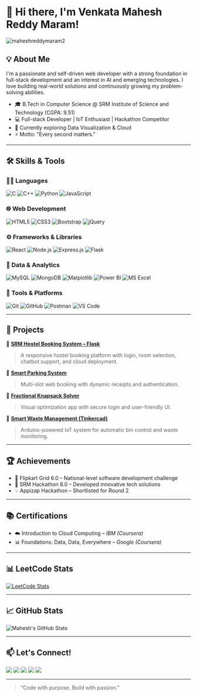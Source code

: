 # 👋 Hi there, I'm Venkata Mahesh Reddy Maram!

<p align="left">
  <img src="https://komarev.com/ghpvc/?username=maheshreddymaram2&label=Profile%20views&color=0e75b6&style=flat" alt="maheshreddymaram2" />
</p>

## 💡 About Me

I'm a passionate and self-driven web developer with a strong foundation in full-stack development and an interest in AI and emerging technologies. I love building real-world solutions and continuously growing my problem-solving abilities.

- 🎓 B.Tech in Computer Science @ SRM Institute of Science and Technology (CGPA: 9.51)
- 💻 Full-stack Developer | IoT Enthusiast | Hackathon Competitor
- 🌱 Currently exploring Data Visualization & Cloud
- ⚡ Motto: "Every second matters."

---

## 🛠️ Skills & Tools

### 👨‍💻 Languages  
![C](https://img.shields.io/badge/C-00599C?style=for-the-badge&logo=c&logoColor=white)
![C++](https://img.shields.io/badge/C++-00599C?style=for-the-badge&logo=c%2B%2B&logoColor=white)
![Python](https://img.shields.io/badge/Python-3670A0?style=for-the-badge&logo=python&logoColor=ffdd54)
![JavaScript](https://img.shields.io/badge/JavaScript-F7DF1E?style=for-the-badge&logo=javascript&logoColor=black)

### 🌐 Web Development  
![HTML5](https://img.shields.io/badge/HTML5-E34F26?style=for-the-badge&logo=html5&logoColor=white)
![CSS3](https://img.shields.io/badge/CSS3-1572B6?style=for-the-badge&logo=css3&logoColor=white)
![Bootstrap](https://img.shields.io/badge/Bootstrap-563D7C?style=for-the-badge&logo=bootstrap&logoColor=white)
![jQuery](https://img.shields.io/badge/jQuery-0769AD?style=for-the-badge&logo=jquery&logoColor=white)

### ⚙️ Frameworks & Libraries  
![React](https://img.shields.io/badge/React-20232A?style=for-the-badge&logo=react&logoColor=61DAFB)
![Node.js](https://img.shields.io/badge/Node.js-339933?style=for-the-badge&logo=nodedotjs&logoColor=white)
![Express.js](https://img.shields.io/badge/Express.js-000000?style=for-the-badge&logo=express&logoColor=white)
![Flask](https://img.shields.io/badge/Flask-000000?style=for-the-badge&logo=flask&logoColor=white)

### 🧠 Data & Analytics  
![MySQL](https://img.shields.io/badge/MySQL-005C84?style=for-the-badge&logo=mysql&logoColor=white)
![MongoDB](https://img.shields.io/badge/MongoDB-4EA94B?style=for-the-badge&logo=mongodb&logoColor=white)
![Matplotlib](https://img.shields.io/badge/Matplotlib-11557C?style=for-the-badge&logo=python&logoColor=white)
![Power BI](https://img.shields.io/badge/Power%20BI-F2C811?style=for-the-badge&logo=powerbi&logoColor=black)
![MS Excel](https://img.shields.io/badge/Microsoft%20Excel-217346?style=for-the-badge&logo=microsoftexcel&logoColor=white)

### 🧰 Tools & Platforms  
![Git](https://img.shields.io/badge/Git-F05032?style=for-the-badge&logo=git&logoColor=white)
![GitHub](https://img.shields.io/badge/GitHub-181717?style=for-the-badge&logo=github&logoColor=white)
![Postman](https://img.shields.io/badge/Postman-FF6C37?style=for-the-badge&logo=postman&logoColor=white)
![VS Code](https://img.shields.io/badge/VSCode-007ACC?style=for-the-badge&logo=visual-studio-code&logoColor=white)

---

## 📌 Projects

🔹 [**SRM Hostel Booking System – Flask**](https://srm-hostel-booking-system-flask.onrender.com)  
> A responsive hostel booking platform with login, room selection, chatbot support, and cloud deployment.

🔹 [**Smart Parking System**](https://maheshreddymaram2.github.io/SMART-PARKING-SYSTEM/)  
> Multi-slot web booking with dynamic receipts and authentication.

🔹 [**Fractional Knapsack Solver**](https://maheshreddymaram2.github.io/Fractional-Knapsack-Problem-Solver/)  
> Visual optimization app with secure login and user-friendly UI.

🔹 [**Smart Waste Management (Tinkercad)**](https://www.tinkercad.com/things/7SXf85Zj3UG-smart-waste-management-system)  
> Arduino-powered IoT system for automatic bin control and waste monitoring.

---

## 🏆 Achievements

- 🧠 Flipkart Grid 6.0 – National-level software development challenge  
- 🚀 SRM Hackathon 8.0 – Developed innovative tech solutions  
- 💡 Appizap Hackathon – Shortlisted for Round 2

---

## 📚 Certifications

- ☁️ Introduction to Cloud Computing – *IBM (Coursera)*  
- 📊 Foundations: Data, Data, Everywhere – *Google (Coursera)*

---

## 📊 LeetCode Stats

[![LeetCode Stats](https://leetcard.jacoblin.cool/maheshreddymaram?ext=contest)](https://leetcode.com/u/maheshreddymaram/)

---

## 📈 GitHub Stats

![Mahesh's GitHub Stats](https://github-readme-stats.vercel.app/api?username=maheshreddymaram2&show_icons=true&theme=tokyonight)

---

## 📫 Let's Connect!

<p align="left">
  <a href="mailto:vm2063@srmist.edu.in"><img src="https://img.shields.io/badge/Email-D14836?style=for-the-badge&logo=gmail&logoColor=white"/></a>
  <a href="https://www.linkedin.com/in/venkata-mahesh-reddy-maram-28039626b/"><img src="https://img.shields.io/badge/LinkedIn-0A66C2?style=for-the-badge&logo=linkedin&logoColor=white"/></a>
  <a href="https://leetcode.com/u/maheshreddymaram/"><img src="https://img.shields.io/badge/LeetCode-FFA116?style=for-the-badge&logo=leetcode&logoColor=black"/></a>
  <a href="https://github.com/maheshreddymaram2"><img src="https://img.shields.io/badge/GitHub-100000?style=for-the-badge&logo=github&logoColor=white"/></a>
  <a href="https://www.geeksforgeeks.org/user/maheshreddzjrv/"><img src="https://img.shields.io/badge/GeeksforGeeks-0F9D58?style=for-the-badge&logo=geeksforgeeks&logoColor=white"/></a>
</p>

---

> “Code with purpose. Build with passion.”
